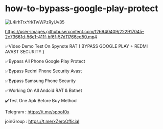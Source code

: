 # how-to-bypass-google-play-protect


![L4irhTrxYrkTwWPzRyUv35](https://user-images.githubusercontent.com/126940409/222916511-b683c3b5-53a8-437a-820e-c7704b110cd8.jpg)






https://user-images.githubusercontent.com/126940409/222917045-2c73661d-56e1-411f-bf6f-57d11766cd50.mp4











✅Video Demo Test On Spynote RAT ( BYPASS GOOGLE PLAY + REDMI AVAST SECURITY )



✅Bypass All Phone Google Play Protect



✅Bypass Redmi Phone Security Avast




✅Bypass Samsung Phone Security




✅Working On All Andoid RAT & Botnet




✔️Test One Apk Before Buy Method



Telegram : https://t.me/spoof0x






joinGroup : https://t.me/xZeroOfficial













